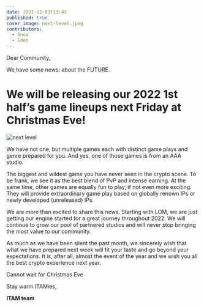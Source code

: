 ```yaml
---
date: 2021-12-03T13:43
published: true
cover_image: next-level.jpeg
contributors:
  - Snow
  - Eden
---
```


Dear Community,

We have some news: about the FUTURE.

# We will be releasing our 2022 1st half’s game lineups next Friday at Christmas Eve!

![next level](https://miro.medium.com/max/700/1*bpBSZigmwwHG-uYTHoqIeg.jpeg)

We have not one, but multiple games each with distinct game plays and genre prepared for you. And yes, one of those games is from an AAA studio.

The biggest and wildest game you have never seen in the crypto scene. To be frank, we see it as the best blend of PvP and intense earning. At the same time, other games are equally fun to play, if not even more exciting. They will provide extraordinary game play based on globally renown IPs or newly developed (unreleased) IPs.

We are more than excited to share this news. Starting with LOM, we are just getting our engine started for a great journey throughout 2022. We will continue to grow our pool of partnered studios and will never stop bringing the most value to our community.

As much as we have been silent the past month, we sincerely wish that what we have prepared next week will fit your taste and go beyond your expectations. It is, after all, almost the event of the year and we wish you all the best crypto experience next year.

Cannot wait for Christmas Eve

Stay warm ITAMies,

**ITAM team**
